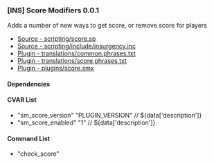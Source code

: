 ### [INS] Score Modifiers 0.0.1

Adds a number of new ways to get score, or remove score for players

 * [Source - scripting/score.sp](https://github.com/jaredballou/insurgency-sourcemod/blob/master/scripting/score.sp?raw=true)
 * [Source - scripting/include/insurgency.inc](https://github.com/jaredballou/insurgency-sourcemod/blob/master/scripting/include/insurgency.inc?raw=true)
 * [Plugin - translations/common.phrases.txt](https://github.com/jaredballou/insurgency-sourcemod/blob/master/translations/common.phrases.txt?raw=true)
 * [Plugin - translations/score.phrases.txt](https://github.com/jaredballou/insurgency-sourcemod/blob/master/translations/score.phrases.txt?raw=true)
 * [Plugin - plugins/score.smx](https://github.com/jaredballou/insurgency-sourcemod/blob/master/plugins/score.smx?raw=true)

#### Dependencies
#### CVAR List
 * "sm_score_version" "PLUGIN_VERSION" // ${data['description']}
 * "sm_score_enabled" "1" // ${data['description']}
#### Command List
 * "check_score"
